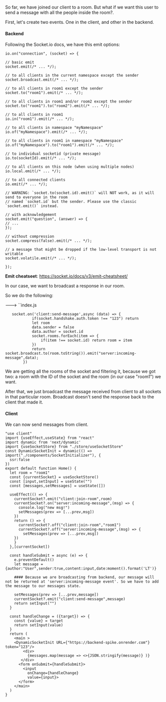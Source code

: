 
So far, we have joined our client to a room. But what if we want this user to send a message with all the people inside the room?.

First, let's create two events. One in the client, and other in the backend.

#### Backend 

Following the Socket.io docs, we have this emit options:

```
io.on("connection", (socket) => {  
  
// basic emit
socket.emit(/* ... */);  
  
// to all clients in the current namespace except the sender  
socket.broadcast.emit(/* ... */);  
  
// to all clients in room1 except the sender  
socket.to("room1").emit(/* ... */);  
  
// to all clients in room1 and/or room2 except the sender  
socket.to("room1").to("room2").emit(/* ... */);  
  
// to all clients in room1  
io.in("room1").emit(/* ... */);  
  
// to all clients in namespace "myNamespace"  
io.of("myNamespace").emit(/* ... */);  
  
// to all clients in room1 in namespace "myNamespace"  
io.of("myNamespace").to("room1").emit(/* ... */);  
  
// to individual socketid (private message)  
io.to(socketId).emit(/* ... */);  
  
// to all clients on this node (when using multiple nodes)  
io.local.emit(/* ... */);  
  
// to all connected clients  
io.emit(/* ... */);  
  
// WARNING: `socket.to(socket.id).emit()` will NOT work, as it will send to everyone in the room  
// named `socket.id` but the sender. Please use the classic `socket.emit()` instead.  
  
// with acknowledgement  
socket.emit("question", (answer) => {  
// ...  
});  
  
// without compression  
socket.compress(false).emit(/* ... */);  
  
// a message that might be dropped if the low-level transport is not writable  
socket.volatile.emit(/* ... */);  
  
});
```

**Emit cheatseet**:  https://socket.io/docs/v3/emit-cheatsheet/

In our case, we want to broadcast a response in our room.

So we do the following:

---> ``index.js

```
   socket.on('client:send-message',async (data) => {
            if(socket.handshake.auth.token !== "123") return
            let room 
            data.sender = false
            data.author = socket.id
            socket.rooms.forEach(item => {
                if(item !== socket.id) return room = item
            })
            return socket.broadcast.to(room.toString()).emit("server:incoming-message",data);
        })
```

We are getting all the rooms of the socket and filtering it, because we got two:  a room with the ID of the socket and the room (in our case "room1") we want.

After that, we just broadcast the message received from client to all sockets in that particular room. Broadcast doesn't send the response back to the client that made it.

#### Client

We can now send messages from client.

```
"use client"
import {useEffect,useState} from "react"
import dynamic from 'next/dynamic'
import {useSocketStore} from "./store/useSocketStore"
const DynamicSocketInit = dynamic(() => import("./components/SocketInitializer"), {
  ssr:false
})
export default function Home() {
  let room = "room1"
  const {currentSocket} = useSocketStore()
  const [input,setInput] = useState("")
  const [messages,setMessages] = useState([])

  useEffect(() => {
    currentSocket?.emit("client:join-room",room)
    currentSocket?.on("server:incoming-message",(msg) => {
      console.log("new msg!")
      setMessages(prev => [...prev,msg])
    })
    return () => {
      currentSocket?.off("client:join-room","room1")
      currentSocket?.off("server:incoming-message",(msg) => {
        setMessages(prev => [...prev,msg])
    })
    }
  },[currentSocket])

  const handleSubmit = async (e) => {
    e.preventDefault()
    let message = {author:"User",sender:true,content:input,date:moment().format('LT')}
    
    #### Because we are broadcasting from backend, our message will not be returned at 'server:incoming-message event'. So we have to add the message to our messages state.
    
    setMessages(prev => [...prev,message])
    currentSocket?.emit("client:send-message",message)
    return setInput("")
  }

  const handleChange = ({target}) => {
    const {value} = target
    return setInput(value)
  }
  return (
    <main >
    <DynamicSocketInit URL={"https://backend-spike.onrender.com"} token="123"/>
        <div>
          {messages.map(message => <>{JSON.stringify(message)} )}
       </div>
      <form onSubmit={handleSubmit}>
        <input 
          onChange={handleChange} 
          value={input}>
      </form>
    </main>
  )
}

```